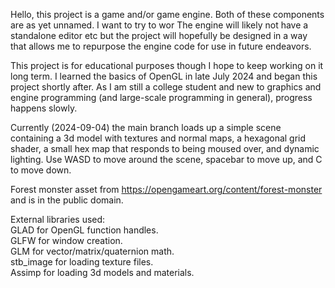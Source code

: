 Hello, this project is a game and/or game engine. Both of these components are as yet unnamed. I want to try to wor
The engine will likely not have a standalone editor etc but the project will hopefully be designed in a way that allows me to repurpose the engine code for use in future endeavors.

This project is for educational purposes though I hope to keep working on it long term.
I learned the basics of OpenGL in late July 2024 and began this project shortly after. As I am still a college student and new to graphics and engine programming (and large-scale programming in general), progress happens slowly.

Currently (2024-09-04) the main branch loads up a simple scene containing a 3d model with textures and normal maps, a hexagonal grid shader, a small hex map that responds to being moused over, and dynamic lighting.
Use WASD to move around the scene, spacebar to move up, and C to move down.

Forest monster asset from https://opengameart.org/content/forest-monster and is in the public domain.

External libraries used:  
GLAD for OpenGL function handles.  
GLFW for window creation.  
GLM for vector/matrix/quaternion math.  
stb_image for loading texture files.  
Assimp for loading 3d models and materials.
